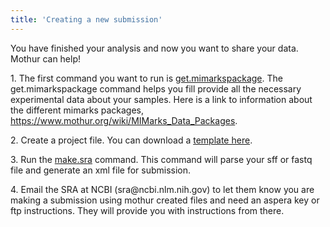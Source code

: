 ```yaml
---
title: 'Creating a new submission'
---
```

You have finished your analysis and now you want to share your data.
Mothur can help!

1\. The first command you want to run is
[get.mimarkspackage](get.mimarkspackage). The
get.mimarkspackage command helps you fill provide all the necessary
experimental data about your samples. Here is a link to information
about the different mimarks packages,
<https://www.mothur.org/wiki/MIMarks_Data_Packages>.

2\. Create a project file. You can download a [ template
here](Project_File).

3\. Run the [make.sra](make.sra) command. This command will
parse your sff or fastq file and generate an xml file for submission.

4\. Email the SRA at NCBI (sra\@ncbi.nlm.nih.gov) to let them know you
are making a submission using mothur created files and need an aspera
key or ftp instructions. They will provide you with instructions from
there.
